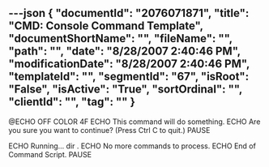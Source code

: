 ---json
{
  "documentId": "2076071871",
  "title": "CMD: Console Command Template",
  "documentShortName": "",
  "fileName": "",
  "path": "",
  "date": "8/28/2007 2:40:46 PM",
  "modificationDate": "8/28/2007 2:40:46 PM",
  "templateId": "",
  "segmentId": "67",
  "isRoot": "False",
  "isActive": "True",
  "sortOrdinal": "",
  "clientId": "",
  "tag": ""
}
---

@ECHO OFF
COLOR 4F
ECHO This command will do something.
ECHO Are you sure you want to continue? (Press Ctrl C to quit.)
PAUSE

ECHO Running...
dir .
ECHO No more commands to process.
ECHO End of Command Script.
PAUSE
